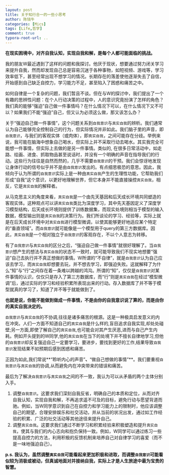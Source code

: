 ```yaml
---
layout: post
title: 关于知行合一的一些小思考
author: 陈钱牛
categories: [Mics]
tags: [Life,哲学]
comment: true
typora-root-url: ..
---
```

**在现实困境中，对齐自我认知，实现自我和解，是每个人都可能面临的挑战。**

我的朋友W最近遇到了这样的问题和我探讨。他厌于现状，想要通过努力闭关学习来提升自我，然而却发现自己总是容易沉迷于各种事物，如短视频、游戏等，学习效率低下，甚至经常出现不想学习的情况。长期存在的落差使他逐渐失去了自信，开始感到自己缺乏自控力，学习能力不足，甚至陷入了困惑和痛苦之中。

如何自律是一个复杂的问题，我们暂且不谈。但在与W的探讨中，我们提出了一个有趣的思辨性问题：在个人行动决策的过程中，人的意识究竟扮演了怎样的角色？我们真的能够“强迫”自己做一件事情吗？在什么情况下可以，在什么情况下又不可以？如果我们不能“强迫”自己，但又认为必须这么做，那又该怎么办？

关于“强迫自己做一件事情”，这个问题关系到`自我意识`与`真实自我`的辨析。我们通常认为自己能够完全控制自己的行为，但实际情况并非如此。我们脑子里的声音，即`自我意识`，与我们的客观实体（或肉体），即`真实自我`，之间可能存在分歧。举例来说，我可能在脑海中想象自己喝水，但实际上并不采取行动去喝水。其实我完全可能想一件事情，但实际上去做的是另一件事情。类似的, 在很多日常活动中，如走路、绘画、进食、抓取物品甚至说话时，并没有一个明确的声音在指导我们的行动。这些行为往往是自然而然的，几乎不需要`自我意识`的干预。我们会惊讶地发现让身体行动的信号似乎并不是由`自我意识`发出的。有点细思极恐的意思。因此，我倾向于认为所谓的`自我意识`实际上是一种由`真实自我`产生的生理性功能，它帮助我们形成“自我”这个意识，以更好地理解世界，但它本身并不能直接操控`真实自我`，相反，它是`真实自我`的解释者。

从马克思主义的角度来看，`真实自我`是一个由先天基因和后天成长环境共同塑造的客观实体。这种观点可以讲`真实自我`类比为深度学习，其中先天基因定义了深度学习模型结构，后天成长环境则提供了训练数据集，而现实处境则相当于模型的输入数据，模型输出则是`真实自我`的决策行为。我们所谈论的学习、经验等，实际上就是在后天成长环境中对`真实自我`进行模型微调，以使其能够更好地适应某个特定的“垂直领域”。而`自我意识`就可能像是一个模型用于query的第三方数据库。因此，`真实自我`是一个相对独立于`自我意识`的客观存在，不以个人意志为转移。

有了`自我意识`与`真实自我`的区分之后，“强迫自己做一件事情”就很好理解了。当`自我意识`想产生的想法与`真实自我`的状态不一致时，就可能导致我们不现实地想要“强迫”自己去执行并不真正想做的事情。W所谓的“不自律”，就是`自我意识`认为自己应该去学习，而`真实自我`却想要去玩，并不想去学习，即强迫失败。这就解释了为什么“知”与“行”之间存在着一条难以跨越的鸿沟。所谓的“知”，仅仅是`自我意识`对某件事情的认识，仅仅只是存入了第三方数据库，而“行”则是`真实自我`在经过“模型微调”后，通过实际的学习和经验积累所表现出来的行动。存入数据库了并不等于模型就真的学习了，知道了并不等于就能做到了。

**也就是说，你能不能做到做成一件事情，不是由你的自我意识说了算的，而是由你的真实自我决定的。**

`自我意识`与`真实自我`的不协调,往往是诸多痛苦的根源。这是一种极具启发意义的内在冲突。人们一方面不知道自己的`真实自我`是什么样的,盲目追求自我实现,却处处碰壁;另一方面,即使了解自己的`真实自我`,也可能会对其产生厌恶,进而与自己产生内耗。例如开头提到的W同学,他的`真实自我`在当下的处境下并不擅长自律地学习,但他的`自我意识`却反复强迫自己一定要学习，要进步，要找到更好的工作,结果导致`自我意识`发现结果不如预期后感到困惑和痛苦。

正因为如此,我们常说**“聆听内心的声音”**、**“做自己想做的事情”**。我们要重视`自我意识`与`真实自我`的协调,从而避免内在冲突带来的错误和痛苦。

最后为了解决`自我意识`与`真实自我`之间的不一致，我认为可以从矛盾的两个主体分别入手。
1. 调整`自我意识`。这要求我们深刻自我反省，明确自己的本质和定位，从而对齐自我认知，实现自我和解，不再追求遥不可及的目标，避免行动与愿望背道而驰。例如，当W同学意识到自己在自控力和学习能力上的限制时，他应该调整自己的期望，合理安排娱乐和社交活动，并从当前的状况出发，通过如工作经验的积累、广泛的社交活动等其他途径来提升自己。
2. 调整`真实自我`。这要求我们通过不断学习和积累经验来积极塑造和提升`真实自我`，使其与我们的内心志向和抱负保持一致。例如，W同学可以通过练习一些提高自控力的方法，利用积极的反馈机制来培养自己对自律学习的喜爱（而不是一味地强迫自己）。

**p.s. 我认为，虽然调整`真实自我`可能看起来更加积极和进取，而调整`自我意识`可能看似较为消极或被动，但真诚地面对并接纳自我，实际上才是人生旅途中最为宝贵的智慧。**



